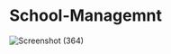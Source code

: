 # School-Managemnt
![Screenshot (364)](https://user-images.githubusercontent.com/74084097/130899971-e1ed9ebf-5a49-4f1a-9cb3-78091b3e369b.png)

